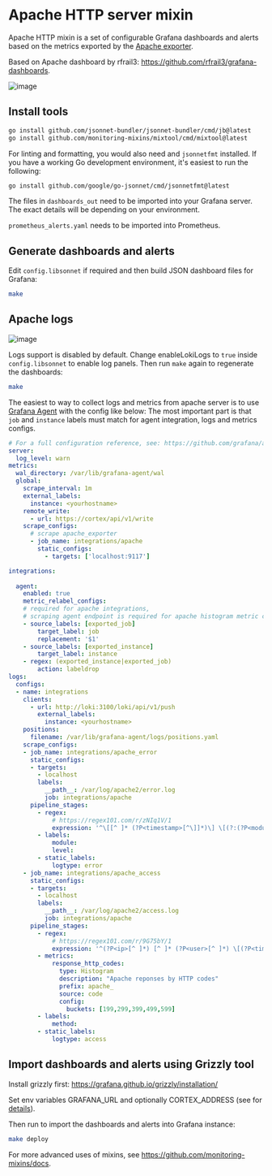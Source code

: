 # Apache HTTP server mixin

Apache HTTP mixin is a set of configurable Grafana dashboards and alerts based on the metrics exported by the [Apache exporter](https://github.com/Lusitaniae/apache_exporter).

Based on Apache dashboard by rfrail3: https://github.com/rfrail3/grafana-dashboards.

![image](https://user-images.githubusercontent.com/14870891/170320166-91bf48a6-0e21-48fd-873b-2483ee402339.png)

## Install tools

```bash
go install github.com/jsonnet-bundler/jsonnet-bundler/cmd/jb@latest
go install github.com/monitoring-mixins/mixtool/cmd/mixtool@latest
```

For linting and formatting, you would also need and `jsonnetfmt` installed. If you
have a working Go development environment, it's easiest to run the following:

```bash
go install github.com/google/go-jsonnet/cmd/jsonnetfmt@latest
```

The files in `dashboards_out` need to be imported
into your Grafana server.  The exact details will be depending on your environment.

`prometheus_alerts.yaml` needs to be imported into Prometheus.

## Generate dashboards and alerts

Edit `config.libsonnet` if required and then build JSON dashboard files for Grafana:

```bash
make
```

## Apache logs

![image](https://user-images.githubusercontent.com/14870891/170279623-7aa6cc8f-7928-4d90-9c9b-94c5148b4488.png)

Logs support is disabled by default. Change enableLokiLogs to `true` inside `config.libsonnet` to enable log panels. Then run `make` again to regenerate the dashboards:


```bash
make
```

The easiest to way to collect logs and metrics from apache server is to use [Grafana Agent](https://github.com/grafana/agent) with the config like below:
The most important part is that `job` and `instance` labels must match for agent integration, logs and metrics configs.
```yaml
# For a full configuration reference, see: https://github.com/grafana/agent/blob/main/docs/configuration-reference.md.
server:
  log_level: warn
metrics:
  wal_directory: /var/lib/grafana-agent/wal
  global:
    scrape_interval: 1m
    external_labels:
      instance: <yourhostname>
    remote_write: 
      - url: https://cortex/api/v1/write
    scrape_configs:
      # scrape apache_exporter
      - job_name: integrations/apache
        static_configs:
          - targets: ['localhost:9117']

integrations:
  
  agent:
    enabled: true
    metric_relabel_configs:
    # required for apache integrations,
    # scraping agent endpoint is required for apache histogram metric collection.
    - source_labels: [exported_job]
        target_label: job
        replacement: '$1'
    - source_labels: [exported_instance]
        target_label: instance
    - regex: (exported_instance|exported_job)
        action: labeldrop
logs:
  configs:
  - name: integrations
    clients:
      - url: http://loki:3100/loki/api/v1/push
        external_labels:
          instance: <yourhostname>
    positions:
      filename: /var/lib/grafana-agent/logs/positions.yaml
    scrape_configs:
    - job_name: integrations/apache_error
      static_configs:
      - targets:
        - localhost
        labels:
          __path__: /var/log/apache2/error.log
          job: integrations/apache
      pipeline_stages:
        - regex:
            # https://regex101.com/r/zNIq1V/1
            expression: '^\[[^ ]* (?P<timestamp>[^\]]*)\] \[(?:(?P<module>[^:\]]+):)?(?P<level>[^\]]+)\](?: \[pid (?P<pid>[^\]]*)\])?(?: \[client (?P<client>[^\]]*)\])? (?P<message>.*)$'
        - labels:
            module:
            level:
        - static_labels:
            logtype: error
    - job_name: integrations/apache_access
      static_configs:
      - targets:
        - localhost
        labels:
          __path__: /var/log/apache2/access.log
          job: integrations/apache
      pipeline_stages:
        - regex:
            # https://regex101.com/r/9G75bY/1
            expression: '^(?P<ip>[^ ]*) [^ ]* (?P<user>[^ ]*) \[(?P<timestamp>[^\]]*)\] "(?P<method>\S+)(?: +(?P<path>[^ ]*) +\S*)?" (?P<code>[^ ]*) (?P<size>[^ ]*)(?: "(?P<referer>[^\"]*)" "(?P<agent>.*)")?$'
        - metrics:
            response_http_codes:
              type: Histogram
              description: "Apache reponses by HTTP codes"
              prefix: apache_
              source: code
              config:
                buckets: [199,299,399,499,599]
        - labels:
            method:
        - static_labels:
            logtype: access
```

## Import dashboards and alerts using Grizzly tool

Install grizzly first: https://grafana.github.io/grizzly/installation/

Set env variables GRAFANA_URL and optionally CORTEX_ADDRESS (see for [details](https://grafana.github.io/grizzly/authentication/)).

Then run to import the dashboards and alerts into Grafana instance:
```bash
make deploy
```

For more advanced uses of mixins, see
https://github.com/monitoring-mixins/docs.
